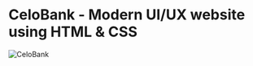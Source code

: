 # CeloBank - Modern UI/UX website using HTML & CSS

![CeloBank](https://i.ibb.co/X8YvYb9/Rectangle-4488-1.png)